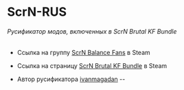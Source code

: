 # ScrN-RUS
###### Русификатор модов, включенных в ScrN Brutal KF Bundle

* Ссылка на группу [ScrN Balance Fans](https://steamcommunity.com/groups/ScrNBalance) в Steam

* Ссылка на страницу [ScrN Brutal KF Bundle](https://steamcommunity.com/groups/ScrNBalance/discussions/2/483368526570475472/) в Steam

* Автор русификатора [ivanmagadan](https://steamcommunity.com/id/ivanmagadan/)
--
